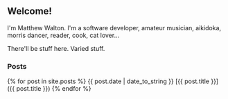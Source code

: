 ## Welcome!

I'm Matthew Walton. I'm a software developer, amateur musician, aikidoka, morris dancer, reader, cook, cat lover...

There'll be stuff here. Varied stuff.

### Posts

{% for post in site.posts %}
  {{ post.date | date_to_string }} [{{ post.title }}]({{ post.title }})
{% endfor %}
